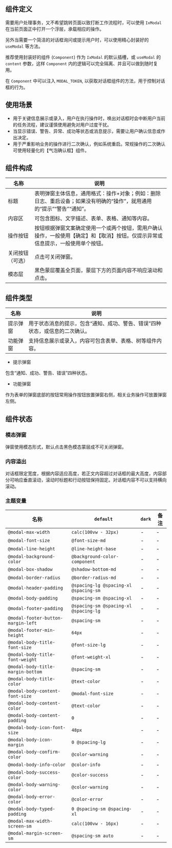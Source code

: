 ## 组件定义

需要用户处理事务，又不希望跳转页面以致打断工作流程时，可以使用 `IxModal` 在当前页面正中打开一个浮层，承载相应的操作。

另外当需要一个简洁的对话框询问或提示用户时，可以使用精心封装好的 `useModal` 等方法。

推荐使用封装好的组件 (`Component`) 作为 `IxModal` 的默认插槽，或 `useModal` 的 `content` 参数，这样 `Component` 内的逻辑可以完全隔离、并且可以做到随时复用。

在 `Component` 中可以注入 `MODAL_TOKEN`, 以获取对话框组件的方法，用于控制对话框的行为。

## 使用场景

- 用于关键信息展示或录入，用户在执行操作时，唤出对话框时会中断用户当前的任务流程，建议谨慎使用避免对用户过度干扰。  
- 当显示错误、警告、异常、成功等状态或消息提示，需要让用户确认信息或作出决定。  
- 用于严重影响业务的操作进行二次确认，例如系统重启。常规操作的二次确认可使用轻量化的【气泡确认框】组件。

## 组件构成

| 名称 | 说明  |
| --- | ---  |
| 标题 | 表明弹窗主体信息，通用格式：操作+对象；例如：删除日志、重启设备；如果没有明确的“操作”，就用通用的“提示”“警告”“通知”。 |
| 内容区 | 可包含图标、文字描述、表单、表格、通知等内容。 |
| 操作按钮 | 按钮根据弹窗文案确定使用一个或两个按钮，需用户确认操作，一般使用【确定】和【取消】按钮。仅提示异常或信息提示，一般使用单个按钮。 |
| 关闭按钮（可选） | 点击可关闭弹窗。 |
| 模态层 | 黑色蒙层覆盖全页面，蒙层下方的页面内容不响应滚动和点击。 |

## 组件类型

| 名称 | 说明  |
| --- | ---  |
| 提示弹窗 | 用于状态消息的提示，包含“通知、成功、警告、错误”四种状态，或信息的二次确认。 |
| 功能弹窗 | 支持信息展示或录入，内容可包含表单、表格、树等组件内容。 |

- 提示弹窗

包含“通知、成功、警告、错误”四种状态。

- 功能弹窗

作为表单的弹窗底部的按钮常用操作按钮放置弹窗右侧，相关业务操作可放置弹窗左侧。

## 组件状态

### 模态弹窗

弹窗使用模态形式，默认点击黑色模态蒙层成不可关闭弹窗。

### 内容溢出

对话框限定宽度，根据内容适应高度，若正文内容超过对话框的最大高度，内容部分可响应垂直滚动，滚动时标题和行动按钮保持固定。对话框内容不可以支持横向滚动。

### 主题变量

| 名称 | `default` | `dark` | 备注 |
| --- | --- | --- | --- |
| `@modal-max-width` | `calc(100vw - 32px)` | - | - |
| `@modal-font-size` | `@font-size-md` | - | - |
| `@modal-line-height` | `@line-height-base` | - | - |
| `@modal-background-color` | `@background-color-component` | - | - |
| `@modal-box-shadow` | `@shadow-bottom-md` | - | - |
| `@modal-border-radius` | `@border-radius-md` | - | - |
| `@modal-header-padding` | `@spacing-lg @spacing-xl @spacing-sm` | - | - |
| `@modal-body-padding` | `@spacing-sm @spacing-xl` | - | - |
| `@modal-footer-padding` | `@spacing-sm @spacing-xl @spacing-lg` | - | - |
| `@modal-footer-button-margin-left` | `@spacing-sm` | - | - |
| `@modal-footer-min-height` | `64px` | - | - |
| `@modal-body-title-font-size` | `@font-size-lg` | - | - |
| `@modal-body-title-font-weight` | `@font-weight-xl` | - | - |
| `@modal-body-title-margin-bottom` | `@spacing-sm` | - | - |
| `@modal-body-title-color` | `@text-color` | - | - |
| `@modal-body-content-font-size` | `@modal-font-size` | - | - |
| `@modal-body-content-color` | `@text-color` | - | - |
| `@modal-body-content-padding` | `0` | - | - |
| `@modal-body-icon-font-size` | `48px` | - | - |
| `@modal-body-icon-margin` | `0 @spacing-lg` | - | - |
| `@modal-body-confirm-color` | `@color-warning` | - | - |
| `@modal-body-info-color` | `@color-info` | - | - |
| `@modal-body-success-color` | `@color-success` | - | - |
| `@modal-body-warning-color` | `@color-warning` | - | - |
| `@modal-body-error-color` | `@color-error` | - | - |
| `@modal-body-typed-padding` | `0 @spacing-sm @spacing-xl` | - | - |
| `@modal-max-width-screen-sm` | `calc(100vw - 16px)` | - | - |
| `@modal-margin-screen-sm` | `@spacing-sm auto` | - | - |
